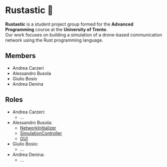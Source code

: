 # Rustastic 🦀
**Rustastic** is a student project group formed for the **Advanced Programming** course at the **University of Trento**.  
Our work focuses on building a simulation of a drone-based communication network using the Rust programming language.

## Members
- Andrea Carzeri
- Alessandro Busola
- Giulio Bosio
- Andrea Denina

## Roles
- Andrea Carzeri:
  - ...
- Alessandro Busola:
  - [NetworkInitializer](https://github.com/Rustastic/NetworkInitializer)
  - [SimulationController](https://github.com/Rustastic/SimulationController)
  - [GUI](https://github.com/Rustastic/GUI)
- Giulio Bosio:
  - ...
- Andrea Denina:
  - ...
